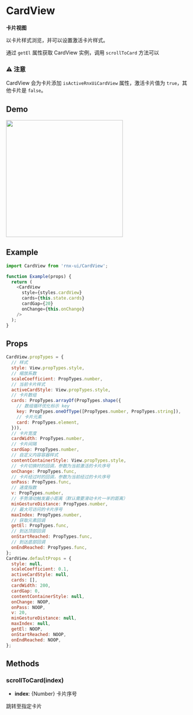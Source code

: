 # CardView

**卡片视图**

以卡片样式浏览，并可以设置激活卡片样式。

通过 `getEl` 属性获取 CardView 实例，调用 `scrollToCard` 方法可以

### ⚠️ 注意

CardView 会为卡片添加 `isActiveRnxUiCardView` 属性，激活卡片值为 `true`，其他卡片是 `false`。

## Demo

<image src="http://wx3.sinaimg.cn/mw690/4c8b519dly1fdgvohgt53g20hs0wsaip.gif" width="320" />

## Example

```js
import CardView from 'rnx-ui/CardView';

function Example(props) {
  return (
    <CardView
      style={styles.cardView}
      cards={this.state.cards}
      cardGap={20}
      onChange={this.onChange}
    />
  );
}
```

## Props

```js
CardView.propTypes = {
  // 样式
  style: View.propTypes.style,
  // 缩放系数
  scaleCoefficient: PropTypes.number,
  // 当前卡片样式
  activeCardStyle: View.propTypes.style,
  // 卡片数组
  cards: PropTypes.arrayOf(PropTypes.shape({
    // 数组循环优化标示 key
    key: PropTypes.oneOfType([PropTypes.number, PropTypes.string]),
    // 卡片元素
    card: PropTypes.element,
  })),
  // 卡片宽度
  cardWidth: PropTypes.number,
  // 卡片间隔
  cardGap: PropTypes.number,
  // 自定义内容容器样式
  contentContainerStyle: View.propTypes.style,
  // 卡片切换时的回调，参数为当前激活的卡片序号
  onChange: PropTypes.func,
  // 卡片经过时的回调，参数为当前经过的卡片序号
  onPass: PropTypes.func,
  // 速度指数
  v: PropTypes.number,
  // 手势滑动触发最小距离（默认需要滑动卡片一半的距离）
  minGestureDistance: PropTypes.number,
  // 最大可访问的卡片序号
  maxIndex: PropTypes.number,
  // 获取元素回调
  getEl: PropTypes.func,
  // 到达顶部回调
  onStartReached: PropTypes.func,
  // 到达底部回调
  onEndReached: PropTypes.func,
};
CardView.defaultProps = {
  style: null,
  scaleCoefficient: 0.1,
  activeCardStyle: null,
  cards: [],
  cardWidth: 200,
  cardGap: 0,
  contentContainerStyle: null,
  onChange: NOOP,
  onPass: NOOP,
  v: 20,
  minGestureDistance: null,
  maxIndex: null,
  getEl: NOOP,
  onStartReached: NOOP,
  onEndReached: NOOP,
};
```

## Methods

### scrollToCard(index)

- **index**: {Number} 卡片序号

跳转至指定卡片
